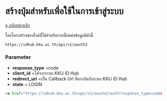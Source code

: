 # สร้างปุ่มสำหรับเพื่อใช้ในการเข้าสู่ระบบ

[« กลับหน้าหลัก](../README.md)


โดยโครงสร้างของลิ้งค์ที่ใช้สำหรับการเชื่อมต่อข้อมูลมีดังนี้


```
https://idhub.kku.ac.th/api/v1/oauth2
```

### Parameter
- **response_type** =code
- **client_id** =ได้จากระบบ KKU ID Hub
- **redirect_uri** =เป็น Callback Url ที่ตรงกันกับระบบ KKU ID Hub
- **state** = LOGIN 


```html
<a href="https://idhub.kku.ac.th/api/v1/oauth2/auth?response_type=code&client_id=<client_id>&redirect_uri=<calback url>&state=LOGIN">เข้าสู่ระบบด้วย ThaID</a>
```

